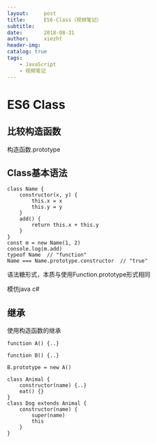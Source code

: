 ```yaml
---
layout:     post
title:      ES6-Class（视频笔记）
subtitle:   
date:       2018-08-31
author:     xiezht
header-img: 
catalog: true
tags: 
    - JavaScript
    - 视频笔记
---
```


# ES6 Class

## 比较构造函数

构造函数.prototype

## Class基本语法

```
class Name {
    constructor(x, y) {
        this.x = x
        this.y = y
    }
    add() {
        return this.x + this.y
    }
}
const m = new Name(1, 2)
console.log(m.add)
typeof Name  // "function"
Name === Name.prototype.constructor  // "true"
```
语法糖形式，本质与使用Function.prototype形式相同

模仿java c#

## 继承

使用构造函数的继承

```
function A() {..}

function B() {..}

B.prototype = new A()
```

```
class Animal {
    constructor(name) {..}
    eat() {}
}
class Dog extends Animal {
    constructor(name) {
        super(name)
        this
    }
}
```

